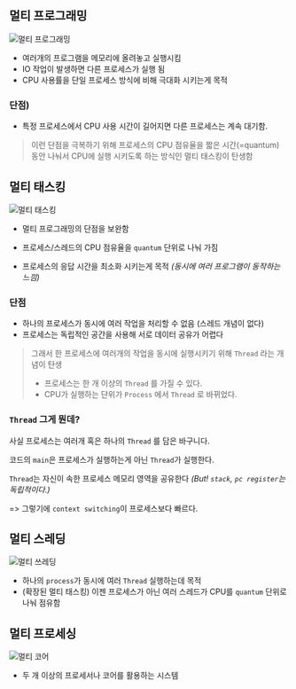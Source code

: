 ## **멀티 프로그래밍**

![멀티 프로그래밍](https://user-images.githubusercontent.com/24227385/222244693-1fd2f30f-9d6e-4c1f-80c9-34cfd2a070f5.jpg)


- 여러개의 프로그램을 메모리에 올려놓고 실행시킴
- IO 작업이 발생하면 다른 프로세스가 실행 됨
- CPU 사용률을 단일 프로세스 방식에 비해 극대화 시키는게 목적

### 단점)

- 특정 프로세스에서 CPU 사용 시간이 길어지면 다른 프로세스는 계속 대기함.

> 이런 단점을 극복하기 위해 프로세스의 CPU 점유율을 짧은 시간(=quantum) 동안 나눠서 CPU에 실행 시키도록 하는 방식인 멀티 태스킹이 탄생함



## 멀티 태스킹

![멀티 태스킹](https://user-images.githubusercontent.com/24227385/222244713-e6104110-f5f7-42a9-ae5c-d1133a778192.jpg)


- 멀티 프로그래밍의 단점을 보완함

- 프로세스/스레드의 CPU 점유율을 `quantum` 단위로 나눠 가짐

- 프로세스의 응답 시간을 최소화 시키는게 목적 *(동시에 여러 프로그램이 동작하는 느낌)*

  

### 단점

- 하나의 프로세스가 동시에 여러 작업을 처리할 수 없음 (스레드 개념이 없다)
- 프로세스는 독립적인 공간을 사용해 서로 데이터 공유가 어렵다

> 그래서 한 프로세스에 여러개의 작업을 동시에 실행시키기 위해 `Thread` 라는 개념이 탄생
>
> - 프로세스는 한 개 이상의 `Thread` 를 가질 수 있다.
> - CPU가 실행하는 단위가 `Process` 에서 `Thread` 로 바뀌었다.



### `Thread` 그게 뭔데?

사실 프로세스는 여러개 혹은 하나의 `Thread` 를 담은 바구니다.

코드의 `main`은 프로세스가 실행하는게 아닌 `Thread`가 실행한다.

`Thread`는 자신이 속한 프로세스 메모리 영역을 공유한다 *(But! `stack`, `pc register`는 독립적이다.)*

=> 그렇기에 `context switching`이 프로세스보다 빠르다.

  

## 멀티 스레딩

![멀티 쓰레딩](https://user-images.githubusercontent.com/24227385/222244736-36a7192f-e323-47fa-b554-eefe7d7a103b.jpg)


- 하나의 `process`가 동시에 여러 `Thread` 실행하는데 목적
- (확장된 멀티 태스킹) 이젠 프로세스가 아닌 여러 스레드가 CPU를 `quantum` 단위로 나눠 점유함



## 멀티 프로세싱

![멀티 코어](https://user-images.githubusercontent.com/24227385/222244759-4b5ca2cd-c3ff-4c9c-a421-d59045ed7a9c.jpg)


- 두 개 이상의 프로세서나 코어를 활용하는 시스템
